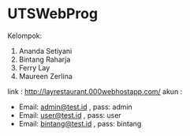 # UTSWebProg
Kelompok:
1. Ananda Setiyani
2. Bintang Raharja
3. Ferry Lay
4. Maureen Zerlina

link  : http://layrestaurant.000webhostapp.com/
akun  :
- Email: admin@test.id , pass: admin
- Email: user@test.id , pass: user
- Email: bintang@test.id , pass: bintang
